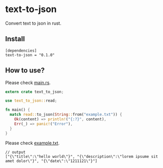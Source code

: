 # text-to-json

Convert text to json in rust.

## Install

```
[dependencies]
text-to-json = "0.1.0"
```

## How to use?

Please check [main.rs](./src/main.rs).

```rust
extern crate text_to_json;

use text_to_json::read;

fn main() {
  match read::to_json(String::from("example.txt")) {
    Ok(content) => println!("{:?}", content),
    Err(_) => panic!("Error"),
  }
}
```

Please check [example.txt](./example.txt).
```
// output
["{\"title\":\"hello world\"}", "{\"description\":\"lorem ipsume sit amet dolor\"}", "{\"date\":\"1211121\"}"]
```
